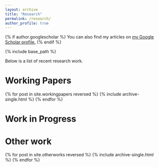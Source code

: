```yaml
---
layout: archive
title: "Research"
permalink: /research/
author_profile: true
---
```


{% if author.googlescholar %}
  You can also find my articles on <u><a href="{{author.googlescholar}}">my Google Scholar profile</a>.</u>
{% endif %}

{% include base_path %}

Below is a list of recent research work.


Working Papers
===

{% for post in site.workingpapers reversed %}
  {% include archive-single.html %}
{% endfor %}


Work in Progress
===


Other work
===

{% for post in site.otherworks reversed %}
  {% include archive-single.html %}
{% endfor %}